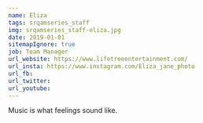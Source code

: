 ```yaml
---
name: Eliza
tags: srqamseries_staff
img: srqamseries_staff-eliza.jpg
date: 2019-01-01
sitemapIgnore: true
job: Team Manager
url_website: https://www.lifetreeentertainment.com/
url_insta: https://www.instagram.com/Eliza_jane_photo 
url_fb: 
url_twitter:
url_youtube: 
---
```

<p class="quote-text">
Music is what feelings sound like. 
</p>
